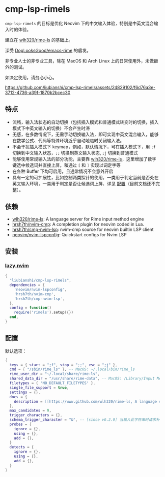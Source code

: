 # cmp-lsp-rimels

`cmp-lsp-rimels` 的目标是优化 Neovim 下的中文输入体验，特别是中英文混合输入时的体验。

建立在 [wlh320/rime-ls](https://github.com/wlh320/rime-ls) 的基础上。

深受 [DogLooksGood/emacs-rime](https://github.com/DogLooksGood/emacs-rime) 的启发。

非专业人士的非专业工具，除在 MacOS 和 Arch Linux 上的日常使用外，未做额外的测试。

如决定使用，请务必小心。

https://github.com/liubianshi/cmp-lsp-rimels/assets/24829102/f6d76a3e-3712-4736-a39f-1870b2bcec30

## 特点

- 流畅，输入法状态的自动切换（包括插入模式和普通模式转变时的切换，插入模式下中英文输入的切换）不会产生时滞
- 无感，在多数情况下，无需手动切换输入法，即可实现中英文混合输入，能够在数学公式、代码等特殊环境近乎自动地临时关闭输入法。
- 不会干扰插入模式下 keymap，例如，默认情况下，可在插入模式下，用 `;f` 切换到中文输入状态，`;;` 切换到英文输入状态, `;j` 切换到普通模式
- 能够使用常规输入法的部分功能，主要靠 [wlh320/rime-ls](https://github.com/wlh320/rime-ls)，这里增加了数字键选中候选词并直接上屏，和通过 `[` 和 `]` 实现以词定字等
- 在各种 Buffer 下均可启用，且通常情况不会意外开启
- 具有一定的可扩展性，比如控制两类探针的使用，一类用于判定当前是否处在英文输入环境，一类用于判定是否让候选词上屏，详见 [配置](README#配置)（目前文档还不完整）。


## 依赖

- [wlh320/rime-ls](https://github.com/wlh320/rime-ls): A language server for Rime input method engine
- [hrsh7th/nvim-cmp](https://github.com/hrsh7th/nvim-cmp): A completion plugin for neovim coded in Lua.
- [hrsh7th/cmp-nvim-lsp](https://github.com/hrsh7th/cmp-nvim-lsp): nvim-cmp source for neovim builtin LSP client
- [neovim/nvim-lspconfig](https://github.com/neovim/nvim-lspconfig): Quickstart configs for Nvim LSP

## 安装

### [lazy.nvim](https://github.com/folke/lazy.nvim)

```lua
{
  "liubianshi/cmp-lsp-rimels",
  dependencies = {
    'neovim/nvim-lspconfig', 
    'hrsh7th/nvim-cmp',
    'hrsh7th/cmp-nvim-lsp',
  },
  config = function()
    require('rimels').setup({})
  end,
}
```

## 配置

默认选项：

```lua
{
  keys = { start = ";f", stop = ";;", esc = ";j" },
  cmd = { "/sbin/rime_ls" }, -- MacOS: ~/.local/bin/rime_ls
  rime_user_dir = "~/.local/share/rime-ls",
  shared_data_dir = "/usr/share/rime-data", -- MacOS: /Library/Input Methods/Squirrel.app/Contents/SharedSupport
  filetypes = { 'NO_DEFAULT_FILETYPES' },
  single_file_support = true,
  settings = {},
  docs = {
    description = [[https://www.github.com/wlh320/rime-ls, A language server for librime]],
  },
  max_candidates = 9,
  trigger_characters = {},
  schema_trigger_character = "&", -- [since v0.2.0] 当输入此字符串时请求补全会触发 “方案选单”
  probes = {
    ignore = {},
    using = {},
    add = {},
  }
  detects = {
    ignore = {},
    using = {},
    add = {},
  }
}
```

